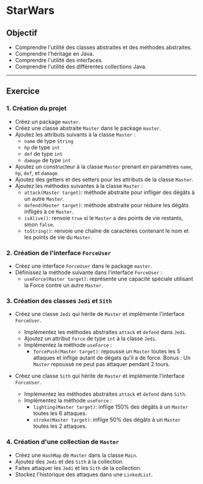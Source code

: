 # StarWars

## Objectif

- Comprendre l'utilité des classes abstraites et des méthodes abstraites.
- Comprendre l'héritage en Java.
- Comprendre l'utilité des interfaces.
- Comprendre l'utilité des différentes collections Java.

---

## Exercice

### 1. Création du projet

- Créez un package `master`.
- Créez une classe abstraite `Master` dans le package `master`.
- Ajoutez les attributs suivants à la classe `Master` :
  - `name` de type `String`
  - `hp` de type `int`
  - `def` de type `int`
  - `damage` de type `int`
- Ajoutez un constructeur à la classe `Master` prenant en paramètres `name`, `hp`, `def`, et `damage`.
- Ajoutez des getters et des setters pour les attributs de la classe `Master`.
- Ajoutez les méthodes suivantes à la classe `Master` :
  - `attack(Master target)`: méthode abstraite pour infliger des dégâts à un autre `Master`.
  - `defend(Master target)`: méthode abstraite pour réduire les dégâts infligés à ce `Master`.
  - `isAlive()`: renvoie `true` si le `Master` a des points de vie restants, sinon `false`.
  - `toString()`: renvoie une chaîne de caractères contenant le nom et les points de vie du `Master`.

### 2. Création de l'interface `ForceUser`

- Créez une interface `ForceUser` dans le package `master`.
- Définissez la méthode suivante dans l'interface `ForceUser` :
  - `useForce(Master target)`: représente une capacité spéciale utilisant la Force contre un autre `Master`.

### 3. Création des classes `Jedi` et `Sith`

- Créez une classe `Jedi` qui hérite de `Master` et implémente l'interface `ForceUser`.
  - Implémentez les méthodes abstraites `attack` et `defend` dans `Jedi`.
  - Ajoutez un attribut `force` de type `int` à la classe `Jedi`.
  - Implémentez la méthode `useForce` :
    - `forcePush(Master target)`: repousse un `Master` toutes les 5 attaques et inflige autant de dégats qu'il a de force. Bonus : Un `Master` repoussé ne peut pas attaquer pendant 2 tours.

- Créez une classe `Sith` qui hérite de `Master` et implémente l'interface `ForceUser`.
  - Implémentez les méthodes abstraites `attack` et `defend` dans `Sith`.
  - Implémentez la méthode `useForce` :
    - `lighting(Master target)`: inflige 150% des dégâts à un `Master` toutes les 6 attaques.
    - `stroke(Master target)`: inflige 50% des dégâts à un `Master` toutes les 2 attaques.

### 4. Création d'une collection de `Master`

- Créez une `HashMap` de `Master` dans la classe `Main`.
- Ajoutez des `Jedi` et des `Sith` à la collection.
- Faites attaquer les `Jedi` et les `Sith` de la collection.
- Stockez l'historique des attaques dans une `LinkedList`.
